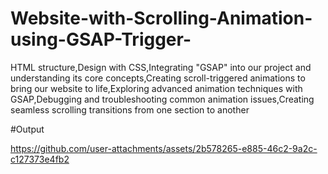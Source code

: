# Website-with-Scrolling-Animation-using-GSAP-Trigger-
HTML structure,Design with CSS,Integrating "GSAP" into our project and understanding its core concepts,Creating scroll-triggered animations to bring our website to life,Exploring advanced animation techniques with GSAP,Debugging and troubleshooting common animation issues,Creating seamless scrolling transitions from one section to another


#Output




https://github.com/user-attachments/assets/2b578265-e885-46c2-9a2c-c127373e4fb2


